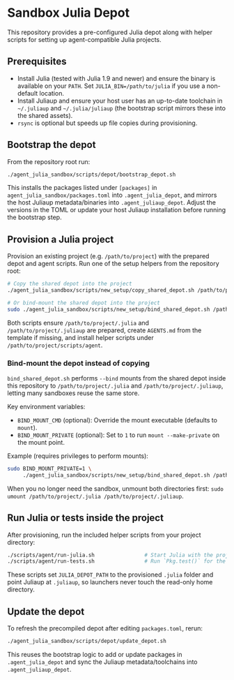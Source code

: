 # Sandbox Julia Depot

This repository provides a pre-configured Julia depot along with helper scripts for setting up agent-compatible Julia projects.

## Prerequisites
- Install Julia (tested with Julia 1.9 and newer) and ensure the binary is available on your `PATH`. Set `JULIA_BIN=/path/to/julia` if you use a non-default location.
- Install Juliaup and ensure your host user has an up-to-date toolchain in `~/.juliaup` and `~/.julia/juliaup` (the bootstrap script mirrors these into the shared assets).
- `rsync` is optional but speeds up file copies during provisioning.

## Bootstrap the depot
From the repository root run:

```bash
./agent_julia_sandbox/scripts/depot/bootstrap_depot.sh
```

This installs the packages listed under `[packages]` in `agent_julia_sandbox/packages.toml` into `.agent_julia_depot`, and mirrors the host Juliaup metadata/binaries into `.agent_juliaup_depot`. Adjust the versions in the TOML or update your host Juliaup installation before running the bootstrap step.

## Provision a Julia project
Provision an existing project (e.g. `/path/to/project`) with the prepared depot and agent scripts. Run one of the setup helpers from the repository root:

```bash
# Copy the shared depot into the project
./agent_julia_sandbox/scripts/new_setup/copy_shared_depot.sh /path/to/project

# Or bind-mount the shared depot into the project
sudo ./agent_julia_sandbox/scripts/new_setup/bind_shared_depot.sh /path/to/project
```

Both scripts ensure `/path/to/project/.julia` and `/path/to/project/.juliaup` are prepared, create `AGENTS.md` from the template if missing, and install helper scripts under `/path/to/project/scripts/agent`.

### Bind-mount the depot instead of copying

`bind_shared_depot.sh` performs `--bind` mounts from the shared depot inside this repository to `/path/to/project/.julia` and `/path/to/project/.juliaup`, letting many sandboxes reuse the same store.

Key environment variables:
- `BIND_MOUNT_CMD` (optional): Override the mount executable (defaults to `mount`).
- `BIND_MOUNT_PRIVATE` (optional): Set to `1` to run `mount --make-private` on the mount point.

Example (requires privileges to perform mounts):

```bash
sudo BIND_MOUNT_PRIVATE=1 \
     ./agent_julia_sandbox/scripts/new_setup/bind_shared_depot.sh /path/to/project
```

When you no longer need the sandbox, unmount both directories first: `sudo umount /path/to/project/.julia /path/to/project/.juliaup`.


## Run Julia or tests inside the project
After provisioning, run the included helper scripts from your project directory:

```bash
./scripts/agent/run-julia.sh                # Start Julia with the project environment
./scripts/agent/run-tests.sh                # Run `Pkg.test()` for the project
```

These scripts set `JULIA_DEPOT_PATH` to the provisioned `.julia` folder and point Juliaup at `.juliaup`, so launchers never touch the read-only home directory.

## Update the depot
To refresh the precompiled depot after editing `packages.toml`, rerun:

```bash
./agent_julia_sandbox/scripts/depot/update_depot.sh
```

This reuses the bootstrap logic to add or update packages in `.agent_julia_depot` and sync the Juliaup metadata/toolchains into `.agent_juliaup_depot`.
